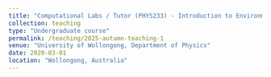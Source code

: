 ```yaml
---
title: "Computational Labs / Tutor (PHYS233) - Introduction to Environmental Physics"
collection: teaching
type: "Undergraduate course"
permalink: /teaching/2025-autumn-teaching-1
venue: "University of Wollongong, Department of Physics"
date: 2020-03-01
location: "Wollongong, Australia"
---
```

